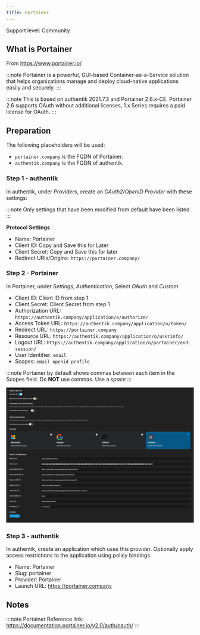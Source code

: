 ```yaml
---
title: Portainer
---
```


<span class="badge badge--secondary">Support level: Community</span>

## What is Portainer

From https://www.portainer.io/

:::note
Portainer is a powerful, GUI-based Container-as-a-Service solution that helps organizations manage and deploy cloud-native applications easily and securely.
:::

:::note
This is based on authentik 2021.7.3 and Portainer 2.6.x-CE. Portainer 2.6 supports OAuth without additional licenses, 1.x Series requires a paid license for OAuth.
:::

## Preparation

The following placeholders will be used:

-   `portainer.company` is the FQDN of Portainer.
-   `authentik.company` is the FQDN of authentik.

### Step 1 - authentik

In authentik, under _Providers_, create an _OAuth2/OpenID Provider_ with these settings:

:::note
Only settings that have been modified from default have been listed.
:::

**Protocol Settings**


-   Name: Portainer
-   Client ID: Copy and Save this for Later
-   Client Secret: Copy and Save this for later
-   Redirect URIs/Origins: `https://portainer.company/`

### Step 2 - Portainer

In Portainer, under _Settings_, _Authentication_, Select _OAuth_ and _Custom_

-   Client ID: Client ID from step 1
-   Client Secret: Client Secret from step 1
-   Authorization URL: `https://authentik.company/application/o/authorize/`
-   Access Token URL: `https://authentik.company/application/o/token/`
-   Redirect URL: `https://portainer.company`
-   Resource URL: `https://authentik.company/application/o/userinfo/`
-   Logout URL: `https://authentik.company/application/o/portainer/end-session/`
-   User Identifier: `email`
-   Scopes: `email openid profile`

:::note
Portainer by default shows commas between each item in the Scopes field. Do **NOT** use commas. Use a _space_
:::

![](./port1.png)

### Step 3 - authentik

In authentik, create an application which uses this provider. Optionally apply access restrictions to the application using policy bindings.

-   Name: Portainer
-   Slug: portainer
-   Provider: Portainer
-   Launch URL: https://portainer.company

## Notes

:::note
Portainer Reference link: https://documentation.portainer.io/v2.0/auth/oauth/
:::
